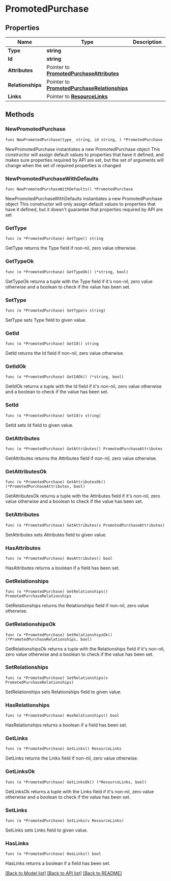 # PromotedPurchase

## Properties

Name | Type | Description | Notes
------------ | ------------- | ------------- | -------------
**Type** | **string** |  | 
**Id** | **string** |  | 
**Attributes** | Pointer to [**PromotedPurchaseAttributes**](PromotedPurchaseAttributes.md) |  | [optional] 
**Relationships** | Pointer to [**PromotedPurchaseRelationships**](PromotedPurchaseRelationships.md) |  | [optional] 
**Links** | Pointer to [**ResourceLinks**](ResourceLinks.md) |  | [optional] 

## Methods

### NewPromotedPurchase

`func NewPromotedPurchase(type_ string, id string, ) *PromotedPurchase`

NewPromotedPurchase instantiates a new PromotedPurchase object
This constructor will assign default values to properties that have it defined,
and makes sure properties required by API are set, but the set of arguments
will change when the set of required properties is changed

### NewPromotedPurchaseWithDefaults

`func NewPromotedPurchaseWithDefaults() *PromotedPurchase`

NewPromotedPurchaseWithDefaults instantiates a new PromotedPurchase object
This constructor will only assign default values to properties that have it defined,
but it doesn't guarantee that properties required by API are set

### GetType

`func (o *PromotedPurchase) GetType() string`

GetType returns the Type field if non-nil, zero value otherwise.

### GetTypeOk

`func (o *PromotedPurchase) GetTypeOk() (*string, bool)`

GetTypeOk returns a tuple with the Type field if it's non-nil, zero value otherwise
and a boolean to check if the value has been set.

### SetType

`func (o *PromotedPurchase) SetType(v string)`

SetType sets Type field to given value.


### GetId

`func (o *PromotedPurchase) GetId() string`

GetId returns the Id field if non-nil, zero value otherwise.

### GetIdOk

`func (o *PromotedPurchase) GetIdOk() (*string, bool)`

GetIdOk returns a tuple with the Id field if it's non-nil, zero value otherwise
and a boolean to check if the value has been set.

### SetId

`func (o *PromotedPurchase) SetId(v string)`

SetId sets Id field to given value.


### GetAttributes

`func (o *PromotedPurchase) GetAttributes() PromotedPurchaseAttributes`

GetAttributes returns the Attributes field if non-nil, zero value otherwise.

### GetAttributesOk

`func (o *PromotedPurchase) GetAttributesOk() (*PromotedPurchaseAttributes, bool)`

GetAttributesOk returns a tuple with the Attributes field if it's non-nil, zero value otherwise
and a boolean to check if the value has been set.

### SetAttributes

`func (o *PromotedPurchase) SetAttributes(v PromotedPurchaseAttributes)`

SetAttributes sets Attributes field to given value.

### HasAttributes

`func (o *PromotedPurchase) HasAttributes() bool`

HasAttributes returns a boolean if a field has been set.

### GetRelationships

`func (o *PromotedPurchase) GetRelationships() PromotedPurchaseRelationships`

GetRelationships returns the Relationships field if non-nil, zero value otherwise.

### GetRelationshipsOk

`func (o *PromotedPurchase) GetRelationshipsOk() (*PromotedPurchaseRelationships, bool)`

GetRelationshipsOk returns a tuple with the Relationships field if it's non-nil, zero value otherwise
and a boolean to check if the value has been set.

### SetRelationships

`func (o *PromotedPurchase) SetRelationships(v PromotedPurchaseRelationships)`

SetRelationships sets Relationships field to given value.

### HasRelationships

`func (o *PromotedPurchase) HasRelationships() bool`

HasRelationships returns a boolean if a field has been set.

### GetLinks

`func (o *PromotedPurchase) GetLinks() ResourceLinks`

GetLinks returns the Links field if non-nil, zero value otherwise.

### GetLinksOk

`func (o *PromotedPurchase) GetLinksOk() (*ResourceLinks, bool)`

GetLinksOk returns a tuple with the Links field if it's non-nil, zero value otherwise
and a boolean to check if the value has been set.

### SetLinks

`func (o *PromotedPurchase) SetLinks(v ResourceLinks)`

SetLinks sets Links field to given value.

### HasLinks

`func (o *PromotedPurchase) HasLinks() bool`

HasLinks returns a boolean if a field has been set.


[[Back to Model list]](../README.md#documentation-for-models) [[Back to API list]](../README.md#documentation-for-api-endpoints) [[Back to README]](../README.md)


